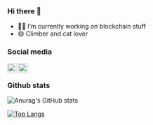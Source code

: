 <!--
**tlacloc/tlacloc** is a ✨ _special_ ✨ repository because its `README.md` (this file) appears on your GitHub profile.

Here are some ideas to get you started:

- 🔭 I’m currently working on ...
- 🌱 I’m currently learning ...
- 👯 I’m looking to collaborate on ...
- 🤔 I’m looking for help with ...
- 💬 Ask me about ...
- 📫 How to reach me: ...
- 😄 Pronouns: ...
- ⚡ Fun fact: ...
-->

### Hi there 👋

- :technologist: I’m currently working on blockchain stuff
- 😄 Climber and cat lover

### Social media

[<img align="left" alt="Tlacloc | LinkedIn" width="22px" src="https://cdn-icons-png.flaticon.com/512/174/174857.png" />][linkedin]
[<img align="left" alt="Tlacloc | Telegram" width="22px" src="https://cdn-icons-png.flaticon.com/512/2111/2111646.png" />][Telegram]
<br>
### Github stats

![Anurag's GitHub stats](https://github-readme-stats-tlacloc.vercel.app/api?username=tlacloc&show_icons=true&show_icons=true&count_private=true)

[![Top Langs](https://github-readme-stats-tlacloc.vercel.app/api/top-langs/?username=tlacloc&layout=compact&count_private=true&hide=html&exclude_repo=github-readme-stats,pythonCodeExamples,self_driving_car,mayita-stock)](https://github.com/anuraghazra/github-readme-stats)

 
<!-- Abbreviationss -->
[Telegram]: https://t.me/desneruda
[linkedin]: https://www.linkedin.com/in/erick-alejandro-casanova-cort%C3%A9s-2a549010a/
